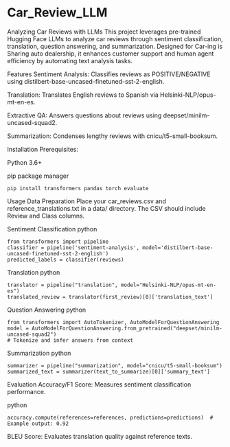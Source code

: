 # Car_Review_LLM
Analyzing Car Reviews with LLMs
This project leverages pre-trained Hugging Face LLMs to analyze car reviews through sentiment classification, translation, question answering, and summarization. Designed for Car-ing is Sharing auto dealership, it enhances customer support and human agent efficiency by automating text analysis tasks.

Features
Sentiment Analysis: Classifies reviews as POSITIVE/NEGATIVE using distilbert-base-uncased-finetuned-sst-2-english.

Translation: Translates English reviews to Spanish via Helsinki-NLP/opus-mt-en-es.

Extractive QA: Answers questions about reviews using deepset/minilm-uncased-squad2.

Summarization: Condenses lengthy reviews with cnicu/t5-small-booksum.

Installation
Prerequisites:

Python 3.6+

pip package manager

```
pip install transformers pandas torch evaluate
```
Usage
Data Preparation
Place your car_reviews.csv and reference_translations.txt in a data/ directory. The CSV should include Review and Class columns.

Sentiment Classification
python
```
from transformers import pipeline
classifier = pipeline('sentiment-analysis', model='distilbert-base-uncased-finetuned-sst-2-english')
predicted_labels = classifier(reviews)
```
Translation
python
```
translator = pipeline("translation", model="Helsinki-NLP/opus-mt-en-es")
translated_review = translator(first_review)[0]['translation_text']
```
Question Answering
python
```
from transformers import AutoTokenizer, AutoModelForQuestionAnswering
model = AutoModelForQuestionAnswering.from_pretrained("deepset/minilm-uncased-squad2")
# Tokenize and infer answers from context
```
Summarization
python
```
summarizer = pipeline("summarization", model="cnicu/t5-small-booksum")
summarized_text = summarizer(text_to_summarize)[0]['summary_text']
```
Evaluation
Accuracy/F1 Score: Measures sentiment classification performance.

python
```
accuracy.compute(references=references, predictions=predictions)  # Example output: 0.92
```
BLEU Score: Evaluates translation quality against reference texts.

